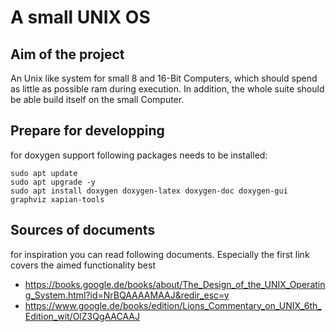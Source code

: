 # A small UNIX OS
## Aim of the project
An Unix like system for small 8 and 16-Bit Computers, which should spend as little as possible ram during execution. In addition, the whole suite should be able build itself on the small Computer.

## Prepare for developping
for doxygen support following packages needs to be installed:
```
sudo apt update
sudo apt upgrade -y
sudo apt install doxygen doxygen-latex doxygen-doc doxygen-gui graphviz xapian-tools
```

## Sources of documents
for inspiration you can read following documents. Especially the first link covers the aimed functionality best
 * https://books.google.de/books/about/The_Design_of_the_UNIX_Operating_System.html?id=NrBQAAAAMAAJ&redir_esc=y
 * https://www.google.de/books/edition/Lions_Commentary_on_UNIX_6th_Edition_wit/OlZ3QgAACAAJ




